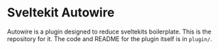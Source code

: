 # Sveltekit Autowire

Autowire is a plugin designed to reduce sveltekits boilerplate. This is the repository for it. The code and README for the plugin itself is in `plugin/`. 